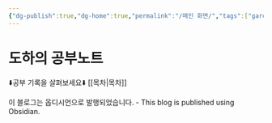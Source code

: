 ```yaml
---
{"dg-publish":true,"dg-home":true,"permalink":"/메인 화면/","tags":["gardenEntry"],"dgPassFrontmatter":true,"noteIcon":""}
---
```


# 도하의 공부노트


⬇️공부 기록을 살펴보세요⬇️
[[목차\|목차]]


이 블로그는 옵디시언으로 발행되었습니다. - This blog is published using Obsidian.

